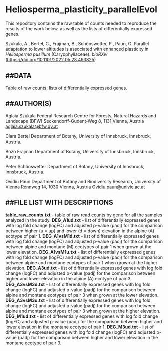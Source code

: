 # Heliosperma_plasticity_parallelEvol
This repository contains the raw table of counts needed to reproduce the results of the work below, as well as the lists of differentially expressed genes.

Szukala, A., Bertel, C., Frajman, B., Schönswetter, P., Paun, O. Parallel adaptation to lower altitudes is associated with enhanced plasticity in *Heliosperma pusillum* (Caryophyllaceae). *bioRXiv* (https://doi.org/10.1101/2022.05.28.493825)

##DATA
------------------------------------

Table of raw counts; lists of differentially expressed genes.

##AUTHOR(S)
------------------------------------

Aglaia Szukala
Federal Research Centre for Forests, Natural Hazards and Landscape (BFW)
Seckendorff-Gudent-Weg 8, 1131 Vienna, Austria
aglaia.szukala@bfw.gv.at

Clara Bertel
Department of Botany, University of Innsbruck, Innsbruck, Austria.

Božo Frajman
Department of Botany, University of Innsbruck, Innsbruck, Austria.

Peter Schönswetter
Department of Botany, University of Innsbruck, Innsbruck, Austria.

Ovidiu Paun
Department of Botany and Biodiversity Research, University of Vienna
Rennweg 14, 1030 Vienna, Austria
Ovidiu.paun@univie.ac.at

##FILE LIST WITH DESCRIPTIONS
------------------------------------

**table_raw_counts.txt**  - table of raw read counts by gene for all the samples analyzed in the study.
**DEG_A1ud.txt**  - list of differentially expressed genes with log fold change (logFC) and adjusted p-value (padj) for the comparison between higher (u = up) and lower (d = down) elevation in the alpine (A) ecotype of pair 1.
**DEG_A1vsM1d.txt** - list of differentially expressed genes with log fold change (logFC) and adjusted p-value (padj) for the comparison between alpine and montane (M) ecotypes of pair 1 when grown at the lower elevation.
**DEG_A1vsM1u.txt** - list of differentially expressed genes with log fold change (logFC) and adjusted p-value (padj) for the comparison between alpine and montane ecotypes of pair 1 when grown at the higher elevation.
**DEG_A3ud.txt**  - list of differentially expressed genes with log fold change (logFC) and adjusted p-value (padj) for the comparison between higher and lower elevation in the alpine (A) ecotype of pair 3.
**DEG_A3vsM3d.txt** - list of differentially expressed genes with log fold change (logFC) and adjusted p-value (padj) for the comparison between alpine and montane ecotypes of pair 3 when grown at the lower elevation.
**DEG_A3vsM3u.txt** - list of differentially expressed genes with log fold change (logFC) and adjusted p-value (padj) for the comparison between alpine and montane ecotypes of pair 3 when grown at the higher elevation.
**DEG_M1ud.txt** - list of differentially expressed genes with log fold change (logFC) and adjusted p-value (padj) for the comparison between higher and lower elevation in the montane ecotype of pair 1.
**DEG_M3ud.txt** - list of differentially expressed genes with log fold change (logFC) and adjusted p-value (padj) for the comparison between higher and lower elevation in the montane ecotype of pair 3.
